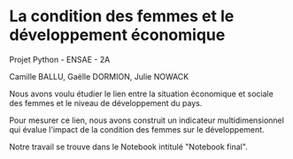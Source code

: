 # La condition des femmes et le développement économique 

Projet Python - ENSAE - 2A

Camille BALLU, Gaëlle DORMION, Julie NOWACK 
 
Nous avons voulu étudier le lien entre la situation économique et sociale des femmes et le niveau de développement du pays. 

Pour mesurer ce lien, nous avons construit un indicateur multidimensionnel qui évalue l'impact de la condition des femmes sur le développement. 

Notre travail se trouve dans le Notebook intitulé "Notebook final".
